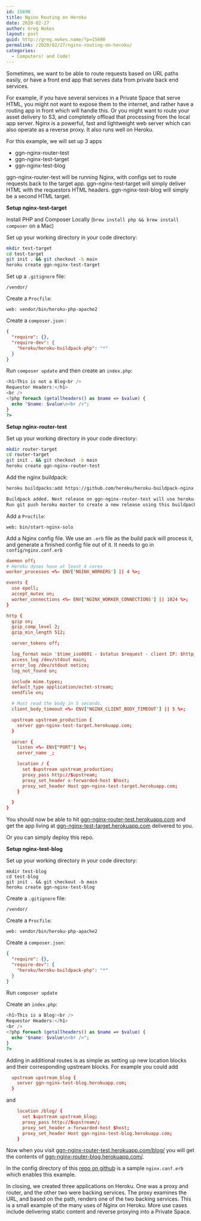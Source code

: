 ```yaml
---
id: 15690
title: Nginx Routing on Heroku
date: 2020-02-27
author: Greg Nokes
layout: post
guid: http://greg.nokes.name/?p=15690
permalink: /2020/02/27/nginx-routing-on-heroku/
categories:
  - Computers! and Code!
---
```


Sometimes, we want to be able to route requests based on URL paths easily, or have a front end app that serves data from private back end services.

<!-- more -->

For example, if you have several services in a Private Space that serve HTML, you might not want to expose them to the internet, and rather have a routing app in front which will handle this. Or you might want to route your asset delivery to S3, and completely offload that processing from the local app server. Nginx is a powerful, fast and lightweight web server which can also operate as a reverse proxy. It also runs well on Heroku.

For this example, we will set up 3 apps

- ggn-nginx-router-test
- ggn-nginx-test-target
- ggn-nginx-test-blog

ggn-nginx-router-test will be running Nginx, with configs set to route requests back to the target app.
ggn-nginx-test-target will simply deliver HTML with the requestors HTML headers.
ggn-nginx-test-blog will simply be a second HTML target.

**Setup nginx-test-target**

Install PHP and Composer Locally (`brew install php && brew install composer` on a Mac)

Set up your working directory in your code directory:

```bash
mkdir test-target
cd test-target
git init . && git checkout -b main
heroku create ggn-nginx-test-target
```

Set up a `.gitignore` file:

```
/vendor/
```

Create a `Procfile`:

```
web: vendor/bin/heroku-php-apache2
```

Create a `composer.json` :

```json
{
  "require": {},
  "require-dev": {
    "heroku/heroku-buildpack-php": "*"
  }
}
```

Run `composer update` and then create an `index.php`:

```php
<h1>This is not a Blog<br />
Requestor Headers:</h1>
<br />
<?php foreach (getallheaders() as $name => $value) {
  echo "$name: $value\n<br />";
}
?>
```

**Setup nginx-router-test**

Set up your working directory in your code directory:

```bash
mkdir router-target
cd router-target
git init . && git checkout -b main
heroku create ggn-nginx-router-test
```

Add the nginx buildpack:

```bash
heroku buildpacks:add https://github.com/heroku/heroku-buildpack-nginx

Buildpack added. Next release on ggn-nginx-router-test will use heroku-community/nginx.
Run git push heroku master to create a new release using this buildpack.
```

Add a `Procfile`:

```
web: bin/start-nginx-solo
```

Add a Nginx config file. We use an `.erb` file as the build pack will process it, and generate a finished config file out of it. It needs to go in `config/nginx.conf.erb`

```conf
daemon off;
# Heroku dynos have at least 4 cores
worker_processes <%= ENV['NGINX_WORKERS'] || 4 %>;

events {
  use epoll;
  accept_mutex on;
  worker_connections <%= ENV['NGINX_WORKER_CONNECTIONS'] || 1024 %>;
}

http {
  gzip on;
  gzip_comp_level 2;
  gzip_min_length 512;

  server_tokens off;

  log_format main '$time_iso8601 - $status $request - client IP: $http_x_forwarded_for - <%= ENV['DYNO'] %> to $upstream_addr - upstream status: $upstream_status, upstream_response_time $upstream_response_time, request_time $request_time';
  access_log /dev/stdout main;
  error_log /dev/stdout notice;
  log_not_found on;

  include mime.types;
  default_type application/octet-stream;
  sendfile on;

  # Must read the body in 5 seconds.
  client_body_timeout <%= ENV['NGINX_CLIENT_BODY_TIMEOUT'] || 5 %>;

  upstream upstream_production {
    server ggn-nginx-test-target.herokuapp.com;
  }

  server {
    listen <%= ENV["PORT"] %>;
    server_name _;

    location / {
      set $upstream upstream_production;
      proxy_pass http://$upstream;
      proxy_set_header x-forwarded-host $host;
      proxy_set_header Host ggn-nginx-test-target.herokuapp.com;
    }

  }
}
```

You should now be able to hit [ggn-nginx-router-test.herokuapp.com](https://ggn-nginx-router-test.herokuapp.com) and get the app living at [ggn-nginx-test-target.herokuapp.com](https://ggn-nginx-test-target.herokuapp.com) delivered to you.

Or you can simply deploy this repo.

**Setup nginx-test-blog**

Set up your working directory in your code directory:

```
mkdir test-blog
cd test-blog
git init . && git checkout -b main
heroku create ggn-nginx-test-blog
```

Create a `.gitignore` file:

```
/vendor/
```

Create a `Procfile`:

```
web: vendor/bin/heroku-php-apache2
```

Create a `composer.json`:

```json
{
  "require": {},
  "require-dev": {
    "heroku/heroku-buildpack-php": "*"
  }
}
```

Run `composer update`

Create an `index.php`:

```php
<h1>This is a Blog!<br />
Requestor Headers:</h1>
<br />
<?php foreach (getallheaders() as $name => $value) {
  echo "$name: $value\n<br />";
}
?>
```

Adding in additional routes is as simple as setting up new location blocks and their corresponding upstream blocks. For example you could add

```conf
  upstream upstream_blog {
    server ggn-nginx-test-blog.herokuapp.com;
  }
```

and

```conf
    location /blog/ {
      set $upstream upstream_blog;
      proxy_pass http://$upstream/;
      proxy_set_header x-forwarded-host $host;
      proxy_set_header Host ggn-nginx-test-blog.herokuapp.com;
    }
```

Now when you visit [ggn-nginx-router-test.herokuapp.com/blog/](https://ggn-nginx-router-test.herokuapp.com/blog/) you will get the contents of [ggn-nginx-router-blog.herokuapp.com/](https://ggn-nginx-router-blog.herokuapp.com/).

In the config directory of this [repo on github](https://github.com/tsykoduk/Heroku-Nginx-Reverse-Proxy) is a sample `nginx.conf.erb` which enables this example.

In closing, we created three applications on Heroku. One was a proxy and router, and the other two were backing services. The proxy examines the URL, and based on the path, renders one of the two backing services. This is a small example of the many uses of Nginx on Heroku. More use cases include delivering static content and reverse proxying into a Private Space.
